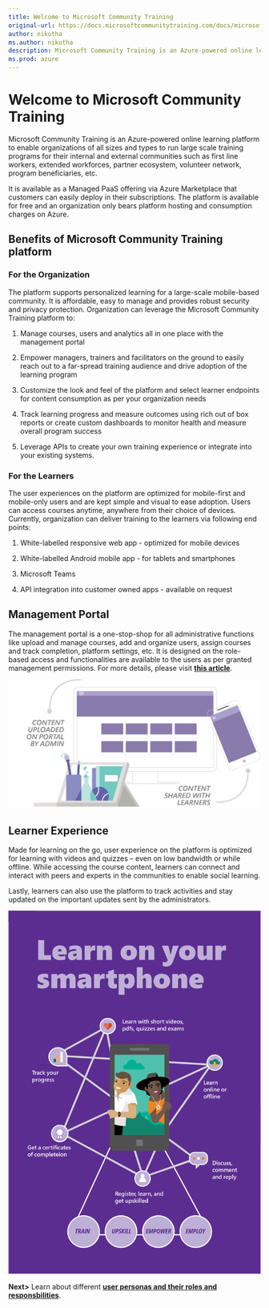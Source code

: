 ```yaml
---
title: Welcome to Microsoft Community Training
original-url: https://docs.microsoftcommunitytraining.com/docs/microsoft-community-training-overview
author: nikotha
ms.author: nikotha
description: Microsoft Community Training is an Azure-powered online learning platform to enable organizations of all sizes and types to run large scale training programs for their internal and external communities.
ms.prod: azure
---
```


# Welcome to Microsoft Community Training

Microsoft Community Training is an Azure-powered online learning platform to enable organizations of all sizes and types to run large scale training programs for their internal and external communities such as first line workers, extended workforces, partner ecosystem, volunteer network, program beneficiaries, etc. 

It is available as a Managed PaaS offering via Azure Marketplace that customers can easily deploy in their subscriptions. The platform is available for free and an organization only bears platform hosting and consumption charges on Azure.

## Benefits of Microsoft Community Training platform 

### For the Organization 
The platform supports personalized learning for a large-scale mobile-based community. It is affordable, easy to manage and provides robust security and privacy protection. Organization can leverage the Microsoft Community Training platform to: 

1. Manage courses, users and analytics all in one place with the management portal 

2. Empower managers, trainers and facilitators on the ground to easily reach out to a far-spread training audience and drive adoption of the learning program 
 
3. Customize the look and feel of the platform and select learner endpoints for content consumption as per your organization needs 
 
4. Track learning progress and measure outcomes using rich out of box reports or create custom dashboards to monitor health and measure overall program success 
 
5. Leverage APIs to create your own training experience or integrate into your existing systems. 

### For the Learners 
The user experiences on the platform are optimized for mobile-first and mobile-only users and are kept simple and visual to ease adoption. Users can access courses anytime, anywhere from their choice of devices. Currently, organization can deliver training to the learners via following end points: 

1.	White-labelled responsive web app - optimized for mobile devices

2.	White-labelled Android mobile app - for tablets and smartphones

3.	Microsoft Teams

4.	API integration into customer owned apps - available on request

## Management Portal

The management portal is a one-stop-shop for all administrative functions like upload and manage courses, add and organize users, assign courses and track completion, platform settings, etc. It is designed on the role-based access and functionalities are available to the users as per granted management permissions. For more details, please visit [**this article**](../get-started/user-role-and-management-portal-overview.md). 

![admin content upload](../media/admin-content-upload.png)

## Learner Experience 

Made for learning on the go, user experience on the platform is optimized for learning with videos and quizzes – even on low bandwidth or while offline. While accessing the course content, learners can connect and interact with peers and experts in the communities to enable social learning.  

Lastly, learners can also use the platform to track activities and stay updated on the important updates sent by the administrators. 

![overview article - learners](../media/overview%20article%20-%20learners.png)

**Next>** Learn about different [**user personas and their roles and responsbilities**](../get-started/user-role-and-management-portal-overview.md).
